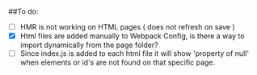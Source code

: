 ##To do:

- [ ] HMR is not working on HTML pages ( does not refresh on save )
- [x] Html files are added manually to Webpack Config, is there a way to import dynamically from the page folder?
- [ ] Since index.js is added to each html file it will show 'property of null' when elements or id's are not found on that specific page.
